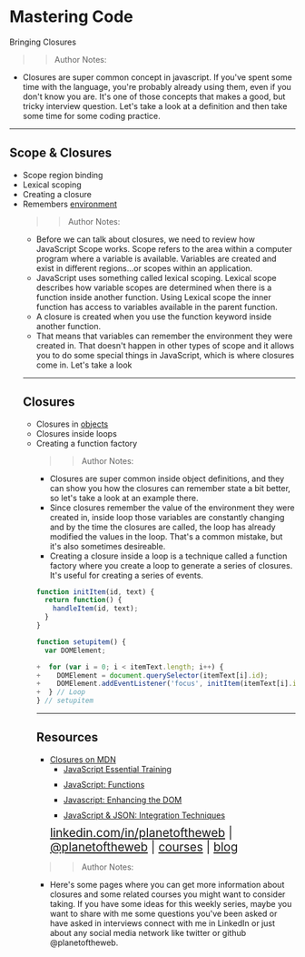 
<!-- .slide: data-state="title" -->
# Mastering Code
Bringing Closures

>> Author Notes:
- Closures are super common concept in javascript. If you've spent some time with the language, you're probably already using them, even if you don't know you are. It's one of those concepts that makes a good, but tricky interview question. Let's take a look at a definition and then take some time for some coding practice.

---

## Scope & Closures
<ul>
<li class="fragment">Scope region binding</li>
<li class="fragment">Lexical scoping</li>
<li class="fragment">Creating a closure</li>
<li class="fragment">Remembers <a href="http://jsbin.com/dizika/3/edit?js,console">environment</a></li>

>> Author Notes:
- Before we can talk about closures, we need to review how JavaScript Scope works. Scope refers to the area within a computer program where a variable is available. Variables are created and exist in different regions...or scopes within an application.
- JavaScript uses something called lexical scoping. Lexical scope describes how variable scopes are determined when there is a function inside another function. Using Lexical scope the inner function has access to variables available in the parent function.
- A closure is created when you use the function keyword inside another function.
- That means that variables can remember the environment they were created in. That doesn't happen in other types of scope and it allows you to do some special things in JavaScript, which is where closures come in. Let's take a look

---

## Closures
<ul>
<li class="fragment">Closures in <a href="http://jsbin.com/xijibiqada/1/edit?js,console">objects</a></li>
<li class="fragment">Closures inside loops</li>
<li class="fragment">Creating a function factory</li>

>> Author Notes:
- Closures are super common inside object definitions, and they can show you how the closures can remember state a bit better, so let's take a look at an example there.
- Since closures remember the value of the environment they were created in, inside loop those variables are constantly changing and by the time the closures are called, the loop has already modified the values in the loop. That's a common mistake, but it's also sometimes desireable.
- Creating a closure inside a loop is a technique called a function factory where you create a loop to generate a series of closures. It's useful for creating a series of events.

```script.js
function initItem(id, text) {
  return function() {
    handleItem(id, text);
  }
}

function setupitem() {
  var DOMElement;

+  for (var i = 0; i < itemText.length; i++) {
+    DOMElement = document.querySelector(itemText[i].id);
+    DOMElement.addEventListener('focus', initItem(itemText[i].id, itemText[i].text));
+  } // Loop
} // setupitem
```

---
## Resources
<ul>
  <li><a href="https://developer.mozilla.org/en-US/docs/Web/JavaScript/Closures">Closures on MDN</a></li>
  <li style="list-style: none;">
    <ul>
      <li style="margin-bottom: 10px"><a href="https://www.linkedin.com/learning/javascript-essential-training?u=104">JavaScript Essential Training</a></li>
      <li style="margin-bottom: 10px"><a href="https://www.linkedin.com/learning/javascript-functions?u=104">JavaScript: Functions</a></li>
      <li style="margin-bottom: 10px"><a href="https://www.linkedin.com/learning/javascript-enhancing-the-dom?u=104">Javascript: Enhancing the DOM</a></li>
      <li style="margin-bottom: 10px"><a href="https://www.linkedin.com/learning/javascript-and-json?u=104">JavaScript &amp; JSON: Integration Techniques</a></li>
    </ul>
  <li style="list-style: none; font-size: 1.3rem;"><a href="https://www.linkedin.com/in/planetoftheweb">linkedin.com/in/planetoftheweb</a> | <a href="https://www.twitter.com/planetoftheweb">@planetoftheweb</a> | <a href="https://www.linkedin.com/learning/instructors/ray-villalobos">courses</a> | <a href="https://raybo.org">blog</a></li>
</ul>

>> Author Notes:
- Here's some pages where you can get more information about closures and some related courses you might want to consider taking. If you have some ideas for this weekly series, maybe you want to share with me some questions you've been asked or have asked in interviews connect with me in LinkedIn or just about any social media network like twitter or github @planetoftheweb.
